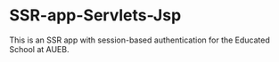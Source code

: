 # SSR-app-Servlets-Jsp
This is an SSR app with session-based authentication for the Educated School at AUEB.
